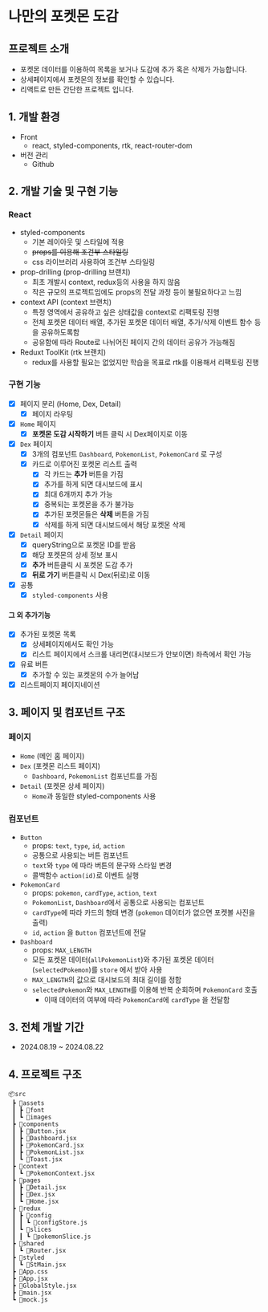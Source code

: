 # 나만의 포켓몬 도감

## 프로젝트 소개

- 포켓몬 데이터를 이용하여 목록을 보거나 도감에 추가 혹은 삭제가 가능합니다.
- 상세페이지에서 포켓몬의 정보를 확인할 수 있습니다.
- 리액트로 만든 간단한 프로젝트 입니다.

## 1. 개발 환경

- Front
  - react, styled-components, rtk, react-router-dom
- 버전 관리
  - Github

## 2. 개발 기술 및 구현 기능

### React

- styled-components
  - 기본 레이아웃 및 스타일에 적용
  - ~~props를 이용해 조건부 스타일링~~
  - css 라이브러리 사용하여 조건부 스타일링
- prop-drilling (prop-drilling 브랜치)
  - 최초 개발시 context, redux등의 사용을 하지 않음
  - 작은 규모의 프로젝트임에도 props의 전달 과정 등이 불필요하다고 느낌
- context API (context 브랜치)
  - 특정 영역에서 공유하고 싶은 상태값을 context로 리팩토링 진행
  - 전체 포켓몬 데이터 배열, 추가된 포켓몬 데이터 배열, 추가/삭제 이벤트 함수 등을 공유하도록함
  - 공유함에 따라 Route로 나뉘어진 페이지 간의 데이터 공유가 가능해짐
- Reduxt ToolKit (rtk 브랜치)
  - redux를 사용할 필요는 없었지만 학습을 목표로 rtk를 이용해서 리팩토링 진행

### 구현 기능

- [x] 페이지 분리 (Home, Dex, Detail)
  - [x] 페이지 라우팅
- [x] `Home` 페이지
  - [x] **포켓몬 도감 시작하기** 버튼 클릭 시 Dex페이지로 이동
- [x] `Dex` 페이지
  - [x] 3개의 컴포넌트 `Dashboard`, `PokemonList`, `PokemonCard` 로 구성
  - [x] 카드로 이루어진 포켓몬 리스트 출력
    - [x] 각 카드는 **추가** 버튼을 가짐
    - [x] 추가를 하게 되면 대시보드에 표시
    - [x] 최대 6개까지 추가 가능
    - [x] 중복되는 포켓몬을 추가 불가능
    - [x] 추가된 포켓몬들은 **삭제** 버튼을 가짐
    - [x] 삭제를 하게 되면 대시보드에서 해당 포켓몬 삭제
- [x] `Detail` 페이지
  - [x] queryString으로 포켓몬 ID를 받음
  - [x] 해당 포켓몬의 상세 정보 표시
  - [x] **추가** 버튼클릭 시 포켓몬 도감 추가
  - [x] **뒤로 가기** 버튼클릭 시 Dex(뒤로)로 이동
- [x] 공통
  - [x] `styled-components` 사용

#### 그 외 추가기능

- [x] 추가된 포켓몬 목록
  - [x] 상세페이지에서도 확인 가능
  - [x] 리스트 페이지에서 스크롤 내리면(대시보드가 안보이면) 좌측에서 확인 가능
- [x] 유료 버튼
  - [x] 추가할 수 있는 포켓몬의 수가 늘어남
- [x] 리스트페이지 페이지네이션

## 3. 페이지 및 컴포넌트 구조

### 페이지

- `Home` (메인 홈 페이지)
- `Dex` (포켓몬 리스트 페이지)
  - `Dashboard`, `PokemonList` 컴포넌트를 가짐
- `Detail` (포켓몬 상세 페이지)
  - `Home`과 동일한 styled-components 사용

### 컴포넌트

- `Button`
  - props: `text`, `type`, `id`, `action`
  - 공통으로 사용되는 버튼 컴포넌트
  - `text`와 `type` 에 따라 버튼의 문구와 스타일 변경
  - 콜백함수 `action(id)`로 이벤트 실행
- `PokemonCard`
  - props: `pokemon`, `cardType`, `action`, `text`
  - `PokemonList`, `Dashboard`에서 공통으로 사용되는 컴포넌트
  - `cardType`에 따라 카드의 형태 변경 (`pokemon` 데이터가 없으면 포켓볼 사진을 출력)
  - `id`, `action` 을 `Button` 컴포넌트에 전달
- `Dashboard`
  - props: `MAX_LENGTH`
  - 모든 포켓몬 데이터(`allPokemonList`)와 추가된 포켓몬 데이터(`selectedPokemon`)를 `store` 에서
    받아 사용
  - `MAX_LENGTH`의 값으로 대시보드의 최대 길이를 정함
  - `selectedPokemon`와 `MAX_LENGTH`를 이용해 반복 순회하며 `PokemonCard` 호출
    - 이때 데이터의 여부에 따라 `PokemonCard`에 `cardType` 을 전달함

## 3. 전체 개발 기간

- 2024.08.19 ~ 2024.08.22

## 4. 프로젝트 구조

```
📦src
 ┣ 📂assets
 ┃ ┣ 📂font
 ┃ ┗ 📂images
 ┣ 📂components
 ┃ ┣ 📜Button.jsx
 ┃ ┣ 📜Dashboard.jsx
 ┃ ┣ 📜PokemonCard.jsx
 ┃ ┣ 📜PokemonList.jsx
 ┃ ┗ 📜Toast.jsx
 ┣ 📂context
 ┃ ┗ 📜PokemonContext.jsx
 ┣ 📂pages
 ┃ ┣ 📜Detail.jsx
 ┃ ┣ 📜Dex.jsx
 ┃ ┗ 📜Home.jsx
 ┣ 📂redux
 ┃ ┣ 📂config
 ┃ ┃ ┗ 📜configStore.js
 ┃ ┗ 📂slices
 ┃ ┃ ┗ 📜pokemonSlice.js
 ┣ 📂shared
 ┃ ┗ 📜Router.jsx
 ┣ 📂styled
 ┃ ┗ 📜StMain.jsx
 ┣ 📜App.css
 ┣ 📜App.jsx
 ┣ 📜GlobalStyle.jsx
 ┣ 📜main.jsx
 ┗ 📜mock.js
```
